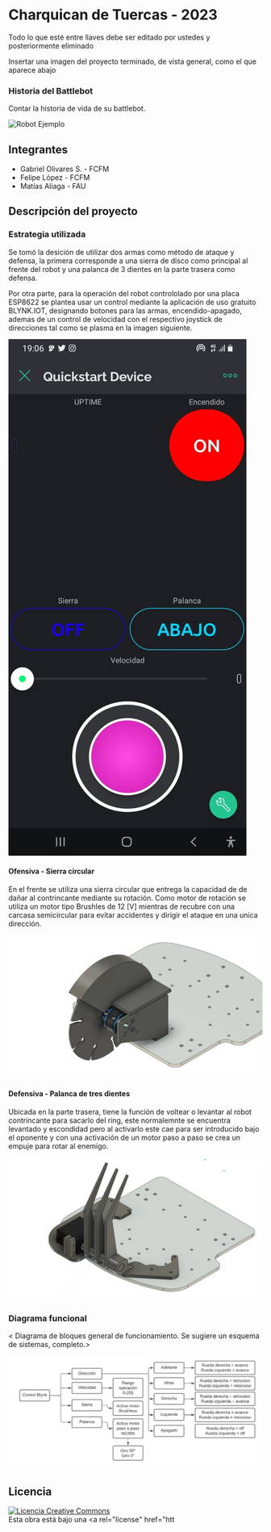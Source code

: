 # Charquican de Tuercas - 2023
Todo lo que esté entre llaves debe ser editado por ustedes y posteriormente eliminado

Insertar una imagen del proyecto terminado, de vista general, como el que aparece abajo

### Historia del Battlebot
Contar la historia de vida de su battlebot.
  
![Robot Ejemplo](/multimedia/robot_ejemplo.png)

## Integrantes
- Gabriel Olivares S. - FCFM
- Felipe López - FCFM
- Matías Aliaga - FAU 


## Descripción del proyecto
  
### Estrategia utilizada

Se tomó la desición de utilizar dos armas como método de ataque y defensa, la primera corresponde a una sierra de disco como principal al frente del robot y una palanca de 3 dientes en la parte trasera como defensa.

Por otra parte, para la operación del robot contrololado por una placa ESP8622 se plantea usar un control mediante la aplicación de uso gratuito BLYNK.IOT, designando botones para las armas, encendido-apagado, ademas de un control de velocidad con el respectivo joystick de direcciones tal como se plasma en la imagen siguiente.

![Robot Ejemplo](/multimedia/blynk.jpeg)
  
#### Ofensiva - Sierra circular

En el frente se utiliza una sierra circular que entrega la capacidad de de dañar al contrincante mediante su rotación. Como motor de rotación se utiliza un motor tipo Brushles de 12 [V] mientras de recubre con una carcasa semicircular para evitar accidentes y dirigir el ataque en una unica dirección.

![Robot Ejemplo](/multimedia/sierra.png)

#### Defensiva - Palanca de tres dientes

Ubicada en la parte trasera, tiene la función de voltear o levantar al robot contrincante para sacarlo del ring, este normalemnte se encuentra levantado y escondidad pero al activarlo este cae para ser introducido bajo el oponente y con una activación de un motor paso a paso se crea un empuje para rotar al enemigo.

![Robot Ejemplo](/multimedia/palanca.png)

### Diagrama funcional
< Diagrama de bloques general de funcionamiento. Se sugiere un esquema de sistemas, completo.>

![Robot Ejemplo](/multimedia/Diagrama.png)

## Licencia
<a rel="license" href="http://creativecommons.org/licenses/by-nc/4.0/"><img alt="Licencia Creative Commons" style="border-width:0" src="https://i.creativecommons.org/l/by-nc/4.0/88x31.png" /></a><br />Esta obra está bajo una <a rel="license" href="htt
